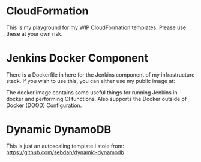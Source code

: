# CloudFormation
This is my playground for my WIP CloudFormation templates. Please use these at your own risk.

# Jenkins Docker Component
There is a Dockerfile in here for the Jenkins component of my infrastructure stack. If you wish to use this, you can either use my public image at:

The docker image contains some useful things for running Jenkins in docker and performing CI functions. Also supports the Docker outside of Docker (DOOD) Configuration.

# Dynamic DynamoDB
This is just an autoscaling template I stole from: https://github.com/sebdah/dynamic-dynamodb
